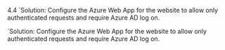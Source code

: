 4.4
`Solution: Configure the Azure Web App for the website to allow only authenticated requests and require Azure AD log on.


`Solution: Configure the Azure Web App for the website to allow only authenticated requests and require Azure AD log on.